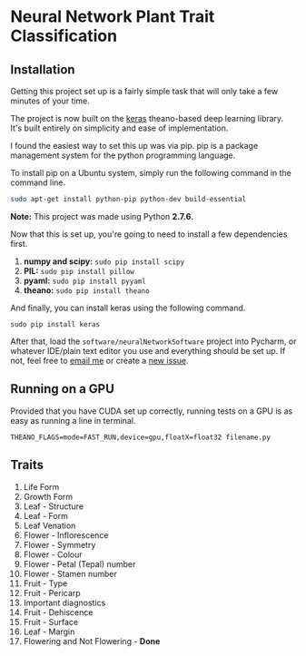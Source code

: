 # Neural Network Plant Trait Classification

## Installation
Getting this project set up is a fairly simple task that will only take a few minutes of your time.

The project is now built on the [keras](https://github.com/fchollet/keras) theano-based deep learning library. It's built entirely on simplicity and ease of implementation.

I found the easiest way to set this up was via pip. pip is a package management system for the python programming language.

To install pip on a Ubuntu system, simply run the following command in the command line.

```bash
sudo apt-get install python-pip python-dev build-essential
```

**Note:** This project was made using Python **2.7.6**.

Now that this is set up, you're going to need to install a few dependencies first.

1. **numpy and scipy:** ```sudo pip install scipy```
2. **PIL:** ```sudo pip install pillow```
3. **pyaml:** ```sudo pip install pyyaml```
4. **theano:** ```sudo pip install theano```

And finally, you can install keras using the following command.

```
sudo pip install keras
```

After that, load the ```software/neuralNetworkSoftware``` project into Pycharm, or whatever IDE/plain text editor you use and everything should be set up. If not, feel free to [email me](mailto:keo7@aber.ac.uk) or create a [new issue](https://github.com/bio-ontology-research-group/neural-network-plant-trait-classification/issues).

## Running on a GPU

Provided that you have CUDA set up correctly, running tests on a GPU is as easy as running a line in terminal.

```
THEANO_FLAGS=mode=FAST_RUN,device=gpu,floatX=float32 filename.py
```

## Traits

1. Life Form
2. Growth Form
3. Leaf - Structure
4. Leaf - Form
5. Leaf Venation
6. Flower - Inflorescence
7. Flower - Symmetry
8. Flower - Colour
9. Flower - Petal (Tepal) number
10. Flower - Stamen number
11. Fruit - Type
12. Fruit - Pericarp
13. Important diagnostics
14. Fruit - Dehiscence
15. Fruit - Surface
16. Leaf - Margin
17. Flowering and Not Flowering - **Done**
